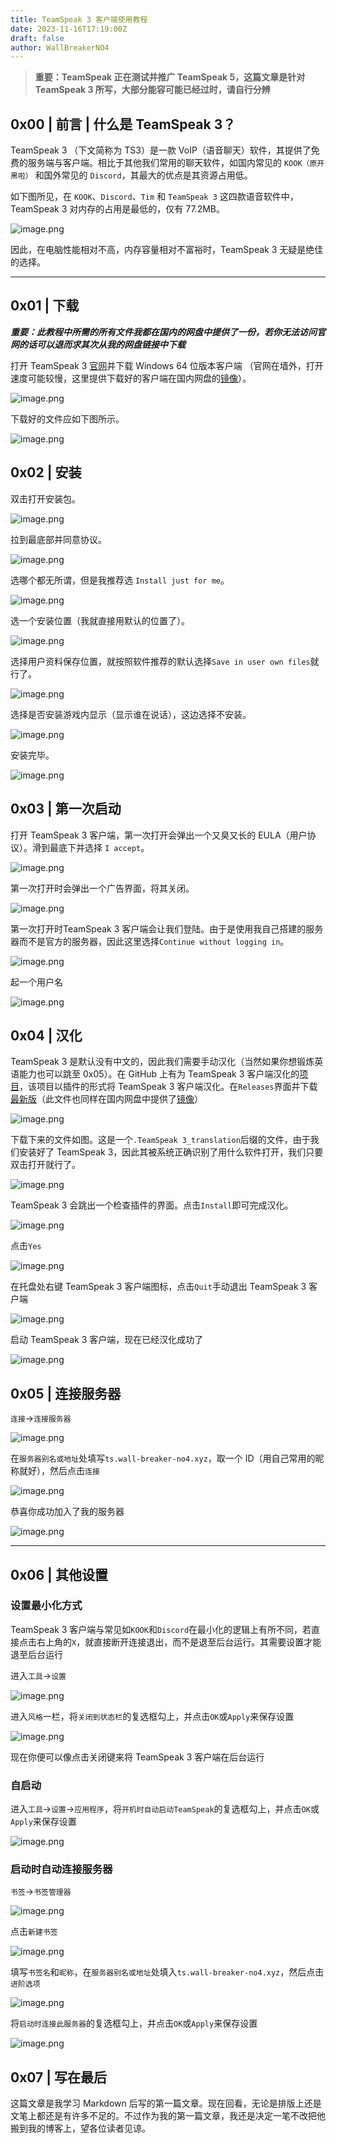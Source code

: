 ```yaml
---
title: TeamSpeak 3 客户端使用教程
date: 2023-11-16T17:19:00Z
draft: false
author: WallBreakerNO4
---
```


> **重要：TeamSpeak 正在测试并推广 TeamSpeak 5，这篇文章是针对 TeamSpeak 3 所写，大部分能容可能已经过时，请自行分辨**

## 0x00 | 前言 | 什么是 TeamSpeak 3？

TeamSpeak 3 （下文简称为 TS3）是一款 VoIP（语音聊天）软件，其提供了免费的服务端与客户端。相比于其他我们常用的聊天软件，如国内常见的 `KOOK（原开黑啦）` 和国外常见的 `Discord`，其最大的优点是其资源占用低。

如下图所见，在 `KOOK`、`Discord`、`Tim` 和 `TeamSpeak 3` 这四款语音软件中，TeamSpeak 3 对内存的占用是最低的，仅有 77.2MB。

![image.png](https://s2.loli.net/2022/09/10/c7HWAZLaNC4S1P6.png)

因此，在电脑性能相对不高，内存容量相对不富裕时，TeamSpeak 3 无疑是绝佳的选择。

***

## 0x01 | 下载

***重要：此教程中所需的所有文件我都在国内的网盘中提供了一份，若你无法访问官网的话可以退而求其次从我的网盘链接中下载***

打开 TeamSpeak 3 [官网](https://www.teamspeak.com/zh-CN/downloads/)并下载 Windows 64 位版本客户端 （官网在墙外，打开速度可能较慢，这里提供下载好的客户端在国内网盘的[镜像](https://wallbreakerno4.lanzouj.com/ihFUq0bfn5rc)）。

![image.png](https://s2.loli.net/2022/09/10/kFIcUKC1QBSRVer.png)

下载好的文件应如下图所示。

![image.png](https://s2.loli.net/2022/09/10/MjzovhZ7U92e1JW.png)

## 0x02 | 安装

双击打开安装包。

![image.png](https://s2.loli.net/2022/09/10/wyM9n4OtS7UZ6XJ.png)

拉到最底部并同意协议。

![image.png](https://s2.loli.net/2022/09/10/qtiTj5opWwGCNSM.png)

选哪个都无所谓，但是我推荐选 `Install just for me`。

![image.png](https://s2.loli.net/2022/09/10/ImT698fJKZEDFGV.png)

选一个安装位置（我就直接用默认的位置了）。

![image.png](https://s2.loli.net/2022/09/10/6OAQixNVzX7l1mC.png)

选择用户资料保存位置，就按照软件推荐的默认选择`Save in user own files`就行了。

![image.png](https://s2.loli.net/2022/09/10/OMbz8WiN5xcYeRF.png)

选择是否安装游戏内显示（显示谁在说话），这边选择不安装。

![image.png](https://s2.loli.net/2022/09/10/GVyb8SvxQgeKd3P.png)

安装完毕。

![image.png](https://s2.loli.net/2022/09/10/x1kLBiORep7q5oC.png)

## 0x03 | 第一次启动

打开 TeamSpeak 3 客户端，第一次打开会弹出一个又臭又长的 EULA（用户协议）。滑到最底下并选择 `I accept`。

![image.png](https://s2.loli.net/2022/09/10/RN7YahTcUr9SZCl.png)

第一次打开时会弹出一个广告界面，将其关闭。

![image.png](https://s2.loli.net/2022/09/10/2pvl6F1snkXoq7x.png)

第一次打开时TeamSpeak 3 客户端会让我们登陆。由于是使用我自己搭建的服务器而不是官方的服务器，因此这里选择`Continue without logging in`。

![image.png](https://s2.loli.net/2022/09/10/2eWs1HGzVDBjhv9.png)

起一个用户名

![image.png](https://s2.loli.net/2022/09/10/S16IJuCy4azUKc3.png)

## 0x04 | 汉化

TeamSpeak 3 是默认没有中文的，因此我们需要手动汉化（当然如果你想锻炼英语能力也可以跳至 0x05）。在 GitHub 上有为 TeamSpeak 3 客户端汉化的[项目](https://github.com/jitingcn/TeamSpeak3-Translation_zh-CN)，该项目以插件的形式将 TeamSpeak 3 客户端汉化。在`Releases`界面并下载[最新版](https://github.com/jitingcn/TeamSpeak3-Translation_zh-CN/releases)（此文件也同样在国内网盘中提供了[镜像](https://wallbreakerno4.lanzouj.com/ihFUq0bfn5rc)）

![image.png](https://s2.loli.net/2022/09/10/5eHBMaJxul9vSUP.png)

下载下来的文件如图。这是一个`.TeamSpeak 3_translation`后缀的文件，由于我们安装好了 TeamSpeak 3，因此其被系统正确识别了用什么软件打开，我们只要双击打开就行了。

![image.png](https://s2.loli.net/2022/09/11/VGyqf1Bv6hkDTj8.png)

TeamSpeak 3 会跳出一个检查插件的界面。点击`Install`即可完成汉化。

![image.png](https://s2.loli.net/2022/09/11/QWT4ifz6xcSjCRv.png)

点击`Yes`

![image.png](https://s2.loli.net/2022/09/11/7WEea9CLSXKRhpj.png)

在托盘处右键 TeamSpeak 3 客户端图标，点击`Quit`手动退出 TeamSpeak 3 客户端

![image.png](https://s2.loli.net/2022/09/11/xkpIWAVXj8zTGrm.png)

启动 TeamSpeak 3 客户端，现在已经汉化成功了

![image.png](https://s2.loli.net/2022/09/11/PpoGC6zv7jLS3hY.png)

## 0x05 | 连接服务器

`连接`->`连接服务器`

![image.png](https://s2.loli.net/2022/09/11/qgKsdOWiV8pB6bF.png)

在`服务器别名或地址`处填写`ts.wall-breaker-no4.xyz`，取一个 ID（用自己常用的昵称就好），然后点击`连接`

![image.png](https://s2.loli.net/2022/09/11/bjZ2ont9hsyIDQF.png)

恭喜你成功加入了我的服务器

![image.png](https://s2.loli.net/2022/09/11/Fk8ImVcwXrqpbTC.png)

***

## 0x06 | 其他设置

### 设置最小化方式

TeamSpeak 3 客户端与常见如`KOOK`和`Discord`在最小化的逻辑上有所不同，若直接点击右上角的`X`，就直接断开连接退出，而不是退至后台运行。其需要设置才能退至后台运行

进入`工具`->`设置`

![image.png](https://s2.loli.net/2022/09/11/zyt1NRoWPQ8SlkY.png)

进入`风格`一栏，将`关闭到状态栏`的复选框勾上，并点击`OK`或`Apply`来保存设置

![image.png](https://s2.loli.net/2022/09/11/iXMmE7Khjr3vsVB.png)

现在你便可以像点击关闭键来将 TeamSpeak 3 客户端在后台运行

### 自启动

进入`工具`->`设置`->`应用程序`，将`开机时自动启动TeamSpeak`的复选框勾上，并点击`OK`或`Apply`来保存设置

![image.png](https://s2.loli.net/2022/09/11/gtlvje7QrymnD2N.png)

### 启动时自动连接服务器

`书签`->`书签管理器`

![image.png](https://s2.loli.net/2022/09/11/52yDZr6mdJIhBvG.png)

点击`新建书签`

![image.png](https://s2.loli.net/2022/09/11/sxEd57NPFWhz6Zm.png)

填写`书签名`和`昵称`，在`服务器别名或地址`处填入`ts.wall-breaker-no4.xyz`，然后点击`进阶选项`

![image.png](https://s2.loli.net/2022/09/11/bRwrfX5sLn4alcJ.png)

将`启动时连接此服务器`的复选框勾上，并点击`OK`或`Apply`来保存设置

![image.png](https://s2.loli.net/2022/09/11/cIP2Denl76ZAqEs.png)

## 0x07 | 写在最后

这篇文章是我学习 Markdown 后写的第一篇文章。现在回看，无论是排版上还是文笔上都还是有许多不足的。不过作为我的第一篇文章，我还是决定一笔不改把他搬到我的博客上，望各位读者见谅。